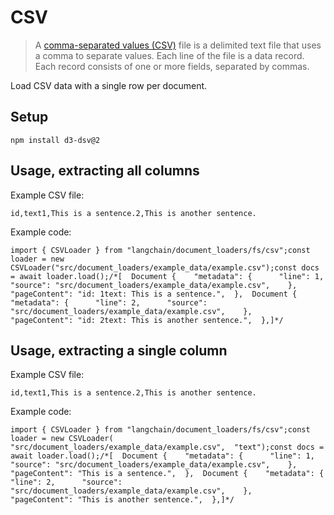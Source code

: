 CSV
===

> A [comma-separated values (CSV)](https://en.wikipedia.org/wiki/Comma-separated_values) file is a delimited text file that uses a comma to separate values. Each line of the file is a data record. Each record consists of one or more fields, separated by commas.

Load CSV data with a single row per document.

Setup[​](#setup "Direct link to Setup")
---------------------------------------

    npm install d3-dsv@2

Usage, extracting all columns[​](#usage-extracting-all-columns "Direct link to Usage, extracting all columns")
--------------------------------------------------------------------------------------------------------------

Example CSV file:

    id,text1,This is a sentence.2,This is another sentence.

Example code:

    import { CSVLoader } from "langchain/document_loaders/fs/csv";const loader = new CSVLoader("src/document_loaders/example_data/example.csv");const docs = await loader.load();/*[  Document {    "metadata": {      "line": 1,      "source": "src/document_loaders/example_data/example.csv",    },    "pageContent": "id: 1text: This is a sentence.",  },  Document {    "metadata": {      "line": 2,      "source": "src/document_loaders/example_data/example.csv",    },    "pageContent": "id: 2text: This is another sentence.",  },]*/

Usage, extracting a single column[​](#usage-extracting-a-single-column "Direct link to Usage, extracting a single column")
--------------------------------------------------------------------------------------------------------------------------

Example CSV file:

    id,text1,This is a sentence.2,This is another sentence.

Example code:

    import { CSVLoader } from "langchain/document_loaders/fs/csv";const loader = new CSVLoader(  "src/document_loaders/example_data/example.csv",  "text");const docs = await loader.load();/*[  Document {    "metadata": {      "line": 1,      "source": "src/document_loaders/example_data/example.csv",    },    "pageContent": "This is a sentence.",  },  Document {    "metadata": {      "line": 2,      "source": "src/document_loaders/example_data/example.csv",    },    "pageContent": "This is another sentence.",  },]*/